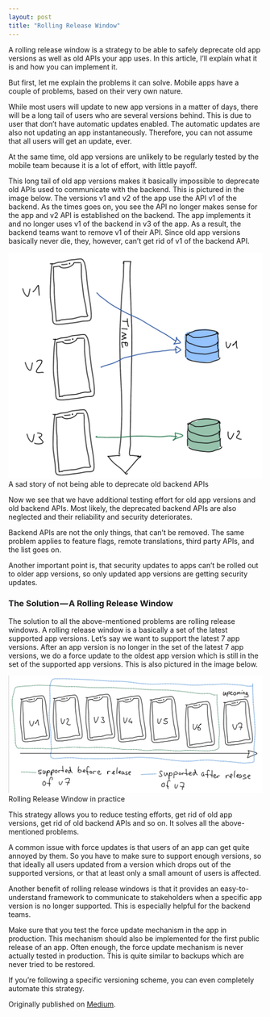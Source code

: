 ```yaml
---
layout: post
title: "Rolling Release Window"
---
```


A rolling release window is a strategy to be able to safely deprecate
old app versions as well as old APIs your app uses. In this article,
I’ll explain what it is and how you can implement it.

But first, let me explain the problems it can solve. Mobile apps have a
couple of problems, based on their very own nature.

While most users will update to new app versions in a matter of days,
there will be a long tail of users who are several versions behind. This
is due to user that don’t have automatic updates enabled. The automatic
updates are also not updating an app instantaneously. Therefore, you can
not assume that all users will get an update, ever.

At the same time, old app versions are unlikely to be regularly tested
by the mobile team because it is a lot of effort, with little payoff.

This long tail of old app versions makes it basically impossible to
deprecate old APIs used to communicate with the backend. This is
pictured in the image below. The versions v1 and v2 of the app use the
API v1 of the backend. As the times goes on, you see the API no longer
makes sense for the app and v2 API is established on the backend. The
app implements it and no longer uses v1 of the backend in v3 of the app.
As a result, the backend teams want to remove v1 of their API. Since old
app versions basically never die, they, however, can’t get rid of v1 of
the backend API.

<img src="/assets/rolling-release-window/rolling-release-window.webp" />
<figcaption>A sad story of not being able to deprecate old backend APIs</figcaption>

Now we see that we have additional testing effort for old app versions
and old backend APIs. Most likely, the deprecated backend APIs are also
neglected and their reliability and security deteriorates.

Backend APIs are not the only things, that can’t be removed. The same
problem applies to feature flags, remote translations, third party APIs,
and the list goes on.

Another important point is, that security updates to apps can’t be
rolled out to older app versions, so only updated app versions are
getting security updates.

### The Solution — A Rolling Release Window

The solution to all the above-mentioned problems are rolling release
windows. A rolling release window is a basically a set of the latest
supported app versions. Let’s say we want to support the latest 7 app
versions. After an app version is no longer in the set of the latest 7
app versions, we do a force update to the oldest app version which is
still in the set of the supported app versions. This is also pictured in
the image below.

<img src="/assets/rolling-release-window/rolling-release-window-2.webp" />
<figcaption>Rolling Release Window in practice</figcaption>

This strategy allows you to reduce testing efforts, get rid of old app
versions, get rid of old backend APIs and so on. It solves all the
above-mentioned problems.

A common issue with force updates is that users of an app can get quite
annoyed by them. So you have to make sure to support enough versions, so
that ideally all users updated from a version which drops out of the
supported versions, or that at least only a small amount of users is
affected.

Another benefit of rolling release windows is that it provides an
easy-to-understand framework to communicate to stakeholders when a
specific app version is no longer supported. This is especially helpful
for the backend teams.

Make sure that you test the force update mechanism in the app in
production. This mechanism should also be implemented for the first
public release of an app. Often enough, the force update mechanism is
never actually tested in production. This is quite similar to backups
which are never tried to be restored.

If you’re following a specific versioning scheme, you can even
completely automate this strategy.

Originally published on [Medium](https://medium.com/@jonasuekoetter/rolling-release-window-802d3d8472c4).
